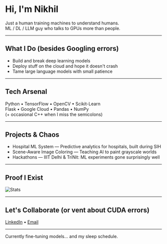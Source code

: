 # Hi, I'm Nikhil

Just a human training machines to understand humans.  
ML / DL / LLM guy who talks to GPUs more than people.

---

## What I Do (besides Googling errors)

- Build and break deep learning models  
- Deploy stuff on the cloud and hope it doesn't crash  
- Tame large language models with small patience

---

## Tech Arsenal

Python • TensorFlow • OpenCV • Scikit-Learn  
Flask • Google Cloud • Pandas • NumPy  
(+ occasional C++ when I miss the semicolons)

---

## Projects & Chaos

- Hospital ML System — Predictive analytics for hospitals, built during SIH  
- Scene-Aware Image Coloring — Teaching AI to paint grayscale worlds  
- Hackathons — IIIT Delhi & TriNit: ML experiments gone surprisingly well

---

## Proof I Exist

![Stats](https://github-readme-stats.vercel.app/api?username=TryingtobeingNikhil&show_icons=true&theme=tokyonight&hide=contribs)

---

## Let's Collaborate (or vent about CUDA errors)

[LinkedIn](https://www.linkedin.com/in/nikhil-mourya-36913a300/) • [Email](mailto:tsmftxnikhil14@gmail.com)

---

Currently fine-tuning models... and my sleep schedule.
